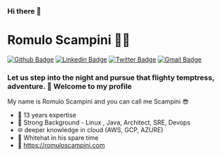 ### Hi there 👋

# Romulo Scampini :man_technologist:

[![Github Badge](https://img.shields.io/badge/-Github-000?style=flat-square&logo=Github&logoColor=white&link=https://github.com/romuloscampini)](https://github.com/romuloscampini)
[![Linkedin Badge](https://img.shields.io/badge/-LinkedIn-blue?style=flat-square&logo=Linkedin&logoColor=white&link=https://www.linkedin.com/in/romuloscampini/)](https://www.linkedin.com/in/romuloscampini/)
[![Twitter Badge](https://img.shields.io/badge/-Twitter-1ca0f1?style=flat-square&labelColor=1ca0f1&logo=twitter&logoColor=white&link=https://twitter.com/romuloscampini)](https://twitter.com/romuloscampini)
[![Gmail Badge](https://img.shields.io/badge/-Gmail-c14438?style=flat-square&logo=Gmail&logoColor=white&link=mailto:romulo@scampini.com.br)](mailto:romulo@scampini.com.br)

### Let us step into the night and pursue that flighty temptress, adventure. :roller_coaster: Welcome to my profile

My name is Romulo Scampini and you can call me Scampini :sunglasses:

 - :dash: 13 years expertise 
 - :busts_in_silhouette: Strong Background - Linux , Java, Architect, SRE, Devops
 - :globe_with_meridians: deeper knowledge in cloud (AWS, GCP, AZURE)
 - :volcano: Whitehat in his spare time
 - :milky_way: https://romuloscampini.com
 
<!--
**romuloscampini/romuloscampini** is a ✨ _special_ ✨ repository because its `README.md` (this file) appears on your GitHub profile.

Here are some ideas to get you started:

- 🔭 I’m currently working on ...
- 🌱 I’m currently learning ...
- 👯 I’m looking to collaborate on ...
- 🤔 I’m looking for help with ...
- 💬 Ask me about ...
- 📫 How to reach me: ...
- 😄 Pronouns: ...
- ⚡ Fun fact: ...
-->
